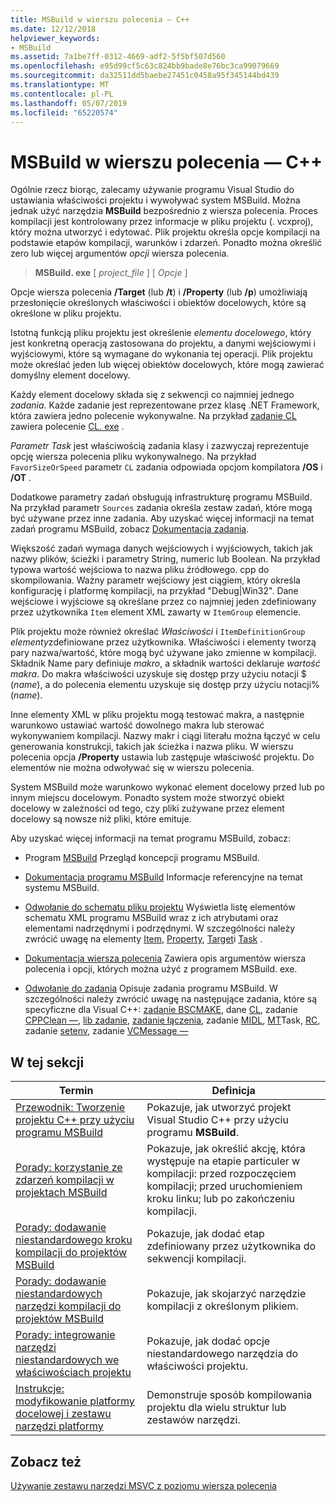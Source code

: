 ```yaml
---
title: MSBuild w wierszu polecenia — C++
ms.date: 12/12/2018
helpviewer_keywords:
- MSBuild
ms.assetid: 7a1be7ff-0312-4669-adf2-5f5bf507d560
ms.openlocfilehash: e95d99cf5c63c824bb9bade8e76bc3ca99079669
ms.sourcegitcommit: da32511dd5baebe27451c0458a95f345144bd439
ms.translationtype: MT
ms.contentlocale: pl-PL
ms.lasthandoff: 05/07/2019
ms.locfileid: "65220574"
---
```

# <a name="msbuild-on-the-command-line---c"></a>MSBuild w wierszu polecenia — C++

Ogólnie rzecz biorąc, zalecamy używanie programu Visual Studio do ustawiania właściwości projektu i wywoływać system MSBuild. Można jednak użyć narzędzia **MSBuild** bezpośrednio z wiersza polecenia. Proces kompilacji jest kontrolowany przez informacje w pliku projektu (. vcxproj), który można utworzyć i edytować. Plik projektu określa opcje kompilacji na podstawie etapów kompilacji, warunków i zdarzeń. Ponadto można określić zero lub więcej argumentów *opcji* wiersza polecenia.

> **MSBuild. exe** [ *project_file* ] [ *Opcje* ]

Opcje wiersza polecenia **/Target** (lub **/t**) i **/Property** (lub **/p**) umożliwiają przesłonięcie określonych właściwości i obiektów docelowych, które są określone w pliku projektu.

Istotną funkcją pliku projektu jest określenie *elementu docelowego*, który jest konkretną operacją zastosowana do projektu, a danymi wejściowymi i wyjściowymi, które są wymagane do wykonania tej operacji. Plik projektu może określać jeden lub więcej obiektów docelowych, które mogą zawierać domyślny element docelowy.

Każdy element docelowy składa się z sekwencji co najmniej jednego *zadania*. Każde zadanie jest reprezentowane przez klasę .NET Framework, która zawiera jedno polecenie wykonywalne. Na przykład [zadanie CL](/visualstudio/msbuild/cl-task) zawiera polecenie [CL. exe](reference/compiling-a-c-cpp-program.md) .

*Parametr Task* jest właściwością zadania klasy i zazwyczaj reprezentuje opcję wiersza polecenia pliku wykonywalnego. Na przykład `FavorSizeOrSpeed` parametr `CL` zadania odpowiada opcjom kompilatora **/OS** i **/OT** .

Dodatkowe parametry zadań obsługują infrastrukturę programu MSBuild. Na przykład parametr `Sources` zadania określa zestaw zadań, które mogą być używane przez inne zadania. Aby uzyskać więcej informacji na temat zadań programu MSBuild, zobacz [Dokumentacja zadania](/visualstudio/msbuild/msbuild-task-reference).

Większość zadań wymaga danych wejściowych i wyjściowych, takich jak nazwy plików, ścieżki i parametry String, numeric lub Boolean. Na przykład typowa wartość wejściowa to nazwa pliku źródłowego. cpp do skompilowania. Ważny parametr wejściowy jest ciągiem, który określa konfigurację i platformę kompilacji, na przykład "Debug\|Win32". Dane wejściowe i wyjściowe są określane przez co najmniej jeden zdefiniowany przez użytkownika `Item` element XML zawarty w `ItemGroup` elemencie.

Plik projektu może również określać *Właściwości* i `ItemDefinitionGroup` *elementy*zdefiniowane przez użytkownika. Właściwości i elementy tworzą pary nazwa/wartość, które mogą być używane jako zmienne w kompilacji. Składnik Name pary definiuje *makro*, a składnik wartości deklaruje *wartość makra*. Do makra właściwości uzyskuje się dostęp przy użyciu notacji $ (*name*), a do polecenia elementu uzyskuje się dostęp przy użyciu notacji%(*name*).

Inne elementy XML w pliku projektu mogą testować makra, a następnie warunkowo ustawiać wartość dowolnego makra lub sterować wykonywaniem kompilacji. Nazwy makr i ciągi literału można łączyć w celu generowania konstrukcji, takich jak ścieżka i nazwa pliku. W wierszu polecenia opcja **/Property** ustawia lub zastępuje właściwość projektu. Do elementów nie można odwoływać się w wierszu polecenia.

System MSBuild może warunkowo wykonać element docelowy przed lub po innym miejscu docelowym. Ponadto system może stworzyć obiekt docelowy w zależności od tego, czy pliki zużywane przez element docelowy są nowsze niż pliki, które emituje.

Aby uzyskać więcej informacji na temat programu MSBuild, zobacz:

- Program [MSBuild](/visualstudio/msbuild/msbuild) Przegląd koncepcji programu MSBuild.

- [Dokumentacja programu MSBuild](/visualstudio/msbuild/msbuild-reference) Informacje referencyjne na temat systemu MSBuild.

- [Odwołanie do schematu pliku projektu](/visualstudio/msbuild/msbuild-project-file-schema-reference) Wyświetla listę elementów schematu XML programu MSBuild wraz z ich atrybutami oraz elementami nadrzędnymi i podrzędnymi. W szczególności należy zwrócić uwagę na elementy [Item](/visualstudio/msbuild/itemgroup-element-msbuild), [Property](/visualstudio/msbuild/propertygroup-element-msbuild), [Target](/visualstudio/msbuild/target-element-msbuild)i [Task](/visualstudio/msbuild/task-element-msbuild) .

- [Dokumentacja wiersza polecenia](/visualstudio/msbuild/msbuild-command-line-reference) Zawiera opis argumentów wiersza polecenia i opcji, których można użyć z programem MSBuild. exe.

- [Odwołanie do zadania](/visualstudio/msbuild/msbuild-task-reference) Opisuje zadania programu MSBuild. W szczególności należy zwrócić uwagę na następujące zadania, które są specyficzne dla Visual C++: [zadanie BSCMAKE](/visualstudio/msbuild/bscmake-task), dane [CL](/visualstudio/msbuild/cl-task), zadanie [CPPClean —](/visualstudio/msbuild/cppclean-task), [lib zadanie](/visualstudio/msbuild/lib-task), [zadanie łączenia](/visualstudio/msbuild/link-task), zadanie [MIDL](/visualstudio/msbuild/midl-task), [MT](/visualstudio/msbuild/mt-task)Task, [RC](/visualstudio/msbuild/rc-task), zadanie [setenv](/visualstudio/msbuild/setenv-task), zadanie [VCMessage —](/visualstudio/msbuild/vcmessage-task)

## <a name="in-this-section"></a>W tej sekcji

|Termin|Definicja|
|----------|----------------|
|[Przewodnik: Tworzenie projektu C++ przy użyciu programu MSBuild](walkthrough-using-msbuild-to-create-a-visual-cpp-project.md)|Pokazuje, jak utworzyć projekt Visual Studio C++ przy użyciu programu **MSBuild**.|
|[Porady: korzystanie ze zdarzeń kompilacji w projektach MSBuild](how-to-use-build-events-in-msbuild-projects.md)|Pokazuje, jak określić akcję, która występuje na etapie particuler w kompilacji: przed rozpoczęciem kompilacji; przed uruchomieniem kroku linku; lub po zakończeniu kompilacji.|
|[Porady: dodawanie niestandardowego kroku kompilacji do projektów MSBuild](how-to-add-a-custom-build-step-to-msbuild-projects.md)|Pokazuje, jak dodać etap zdefiniowany przez użytkownika do sekwencji kompilacji.|
|[Porady: dodawanie niestandardowych narzędzi kompilacji do projektów MSBuild](how-to-add-custom-build-tools-to-msbuild-projects.md)|Pokazuje, jak skojarzyć narzędzie kompilacji z określonym plikiem.|
|[Porady: integrowanie narzędzi niestandardowych we właściwościach projektu](how-to-integrate-custom-tools-into-the-project-properties.md)|Pokazuje, jak dodać opcje niestandardowego narzędzia do właściwości projektu.|
|[Instrukcje: modyfikowanie platformy docelowej i zestawu narzędzi platformy](how-to-modify-the-target-framework-and-platform-toolset.md)|Demonstruje sposób kompilowania projektu dla wielu struktur lub zestawów narzędzi.|

## <a name="see-also"></a>Zobacz też

[Używanie zestawu narzędzi MSVC z poziomu wiersza polecenia](building-on-the-command-line.md)
